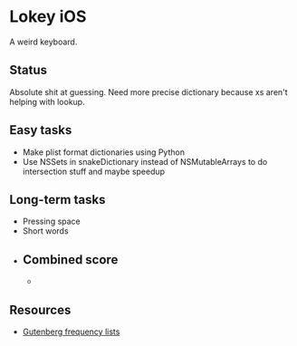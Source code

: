 # Lokey iOS

A weird keyboard.

## Status

Absolute shit at guessing. Need more precise dictionary because xs aren't helping with lookup.

## Easy tasks

- Make plist format dictionaries using Python
- Use NSSets in snakeDictionary instead of NSMutableArrays to do intersection stuff and maybe speedup

## Long-term tasks

- Pressing space
- Short words
- Combined score
    - 
    - 


## Resources

- [Gutenberg frequency lists](https://en.wiktionary.org/wiki/Wiktionary:Frequency_lists#Project_Gutenberg)
